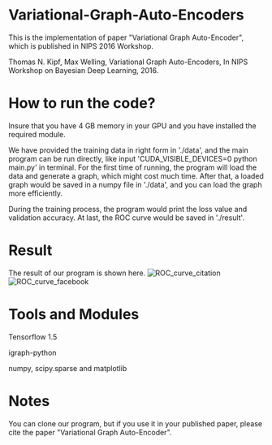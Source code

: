# Variational-Graph-Auto-Encoders
This is the implementation of paper "Variational Graph Auto-Encoder", which is published in NIPS 2016 Workshop.

Thomas N. Kipf, Max Welling, Variational Graph Auto-Encoders, In NIPS Workshop on Bayesian Deep Learning, 2016.

# How to run the code?
Insure that you have 4 GB memory in your GPU and you have installed the required module.

We have provided the training data in right form in './data', and the main program can be run directly, like input 'CUDA_VISIBLE_DEVICES=0 python main.py' in terminal. For the first time of running, the program will load the data and generate a graph, which might cost much time. After that, a loaded graph would be saved in a numpy file in './data', and you can load the graph more efficiently.

During the training process, the program would print the loss value and validation accuracy. At last, the ROC curve would be saved in './result'.

# Result
The result of our program is shown here.
![ROC_curve_citation](https://github.com/limaosen0/Variational-Graph-Auto-Encoders/blob/master/result/ROC_curve_citation.png)
![ROC_curve_facebook](https://github.com/limaosen0/Variational-Graph-Auto-Encoders/blob/master/result/ROC_curve_facebook.png)

# Tools and Modules
Tensorflow 1.5

igraph-python

numpy, scipy.sparse and matplotlib

# Notes

You can clone our program, but if you use it in your published paper, please cite the paper "Variational Graph Auto-Encoder".
